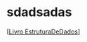 # sdadsadas
[[Livro EstruturaDeDados](https://drive.google.com/file/d/1VveoEx26getW4vdEUJEaOZT_lM-rETrz/view?ts=65d75f21)]
